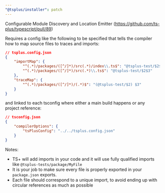 ```yaml
---
"@tsplus/installer": patch
---
```


Configurable Module Discovery and Location Emitter (https://github.com/ts-plus/typescript/pull/89)

Requires a config like the following to be specified that tells the compiler how to map source files to traces and imports: 

```json
// tsplus.config.json
{
    "importMap": {
        "^(.*)/packages/([^/]*)/src(.*)/index\\.ts$": "@tsplus-test/$2$3",
        "^(.*)/packages/([^/]*)/src(.*)\\.ts$": "@tsplus-test/$2$3"
    },
    "traceMap": {
        "^(.*)/packages/([^/]*)/(.*)$": "(@tsplus-test/$2) $3"
    }
}
```

and linked to each tsconfig where either a main build happens or any project reference:

```json
// tsconfig.json
{
    "compilerOptions": {
        "tsPlusConfig": "../../tsplus.config.json"
    }
}
```

Notes: 
- TS+ will add imports in your code and it will use fully qualified imports like `@tsplus-tests/package/MyFile`
- It is your job to make sure every file is properly exported in your `package.json` exports.
- Each file should correspond to a unique import, to avoid ending up with circular references as much as possible